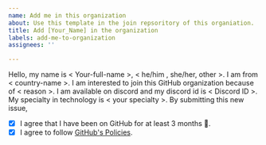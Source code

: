 ```yaml
---
name: Add me in this organization
about: Use this template in the join repsoritory of this organiation.
title: Add [Your_Name] in the organization
labels: add-me-to-organization
assignees: ''

---
```


Hello, my name is < Your-full-name >, < he/him , she/her, other >.
I am from < country-name >.
I am interested to join this GitHub organization because of < reason >.
I am available on discord and my discord id is < Discord ID >.
My specialty in technology is < your specialty >.
By submitting this new issue,
- [x]  I agree that I have been on GitHub for at least 3 months 🤝.
- [x] I agree to follow [GitHub's Policies](https://docs.github.com/en/github/site-policy).
